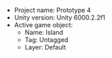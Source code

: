 <!-- UNITY CODE ASSIST INSTRUCTIONS START -->
- Project name: Prototype 4
- Unity version: Unity 6000.2.2f1
- Active game object:
  - Name: Island
  - Tag: Untagged
  - Layer: Default
<!-- UNITY CODE ASSIST INSTRUCTIONS END -->